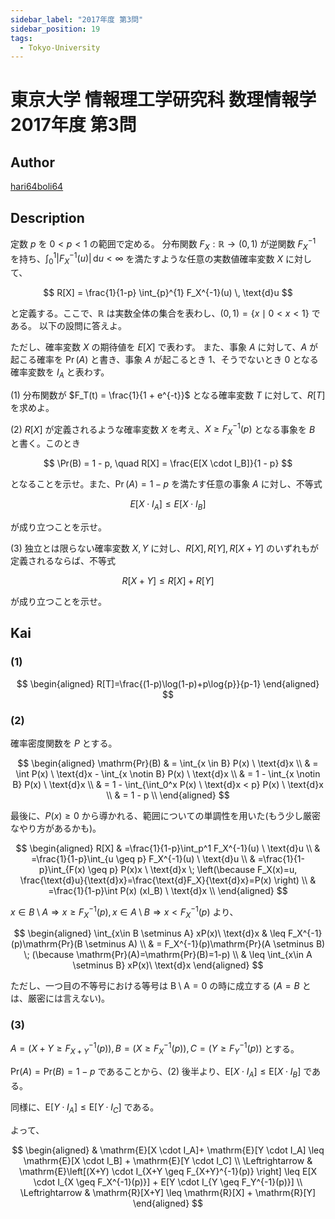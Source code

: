 ```yaml
---
sidebar_label: "2017年度 第3問"
sidebar_position: 19
tags:
  - Tokyo-University
---
```

# 東京大学 情報理工学研究科 数理情報学 2017年度 第3問

## **Author**
[hari64boli64](https://github.com/hari64boli64/GraduateSchoolEntranceExamination)

## **Description**
定数 $p$ を $0 < p < 1$ の範囲で定める。
分布関数 $F_X : \mathbb{R} \rightarrow (0, 1)$ が逆関数 $F_X^{-1}$ を持ち、$\int_{0}^{1} |F_X^{-1}(u)| \, \text{d}u < \infty$ を満たすような任意の実数値確率変数 $X$ に対して、

$$
R[X] = \frac{1}{1-p} \int_{p}^{1} F_X^{-1}(u) \, \text{d}u
$$

と定義する。ここで、$\mathbb{R}$ は実数全体の集合を表わし、$(0, 1) = \{x \mid 0 < x < 1\}$ である。
以下の設問に答えよ。

ただし、確率変数 $X$ の期待値を $E[X]$ で表わす。
また、事象 $A$ に対して、$A$ が起こる確率を $\Pr(A)$ と書き、事象 $A$ が起こるとき $1$、そうでないとき $0$ となる確率変数を $I_A$ と表わす。

(1) 分布関数が $F_T(t) = \frac{1}{1 + e^{-t}}$ となる確率変数 $T$ に対して、$R[T]$ を求めよ。

(2) $R[X]$ が定義されるような確率変数 $X$ を考え、$X \geq F_X^{-1}(p)$ となる事象を $B$ と書く。このとき

$$
\Pr(B) = 1 - p, \quad R[X] = \frac{E[X \cdot I_B]}{1 - p}
$$

となることを示せ。また、$\Pr(A) = 1 - p$ を満たす任意の事象 $A$ に対し、不等式

$$
E[X \cdot I_A] \leq E[X \cdot I_B]
$$

が成り立つことを示せ。

(3) 独立とは限らない確率変数 $X, Y$ に対し、$R[X], R[Y], R[X + Y]$ のいずれもが定義されるならば、不等式

$$
R[X + Y] \leq R[X] + R[Y]
$$

が成り立つことを示せ。


## **Kai**
### (1)

$$
\begin{aligned}
    R[T]=\frac{(1-p)\log(1-p)+p\log{p}}{p-1}
\end{aligned}
$$

### (2)
確率密度関数を $P$ とする。

$$
\begin{aligned}
    \mathrm{Pr}(B) & = \int_{x \in B} P(x) \ \text{d}x                       \\
                   & = \int P(x) \ \text{d}x - \int_{x \notin B} P(x) \ \text{d}x \\
                   & = 1 - \int_{x \notin B} P(x) \ \text{d}x                \\
                   & = 1 - \int_{\int_0^x P(x) \ \text{d}x < p} P(x) \ \text{d}x  \\
                   & = 1 - p                                            \\
\end{aligned}
$$

最後に、$P(x) \geq 0$ から導かれる、範囲についての単調性を用いた(もう少し厳密なやり方があるかも)。

$$
\begin{aligned}
    R[X] & =\frac{1}{1-p}\int_p^1 F_X^{-1}(u) \ \text{d}u                                                            \\
         & =\frac{1}{1-p}\int_{u \geq p} F_X^{-1}(u) \ \text{d}u                                                     \\
         & =\frac{1}{1-p}\int_{F(x) \geq p} P(x)x \ \text{d}x \; \left(\because F_X(x)=u, \frac{\text{d}u}{\text{d}x}=\frac{\text{d}F_X}{\text{d}x}=P(x) \right) \\
         & =\frac{1}{1-p}\int P(x) (xI_B) \ \text{d}x                                                                \\
\end{aligned}
$$

$x \in B \setminus A \Rightarrow x \geq F_X^{-1}(p), x \in A \setminus B \Rightarrow x < F_X^{-1}(p)$ より、

$$
\begin{aligned}
    \int_{x\in B \setminus A} xP(x)\ \text{d}x & \leq F_X^{-1}(p)\mathrm{Pr}(B \setminus A)                                              \\
                                      & = F_X^{-1}(p)\mathrm{Pr}(A \setminus B) \; (\because \mathrm{Pr}(A)=\mathrm{Pr}(B)=1-p) \\
                                      & \leq \int_{x\in A \setminus B} xP(x)\ \text{d}x
\end{aligned}
$$

ただし、一つ目の不等号における等号は $\mathrm{B \setminus A}=0$ の時に成立する ($A=B$ とは、厳密には言えない)。

### (3)
$A=(X+Y \geq F_{X+Y}^{-1}(p)),B=(X \geq F_X^{-1}(p)),C=(Y \geq F_Y^{-1}(p))$ とする。

$\mathrm{Pr}(A)=\mathrm{Pr}(B)=1-p$ であることから、(2) 後半より、$\mathrm{E}[X \cdot I_A] \leq \mathrm{E}[X \cdot I_B]$ である。

同様に、$\mathrm{E}[Y \cdot I_A] \leq \mathrm{E}[Y \cdot I_C]$ である。

よって、

$$
\begin{aligned}
                    & \mathrm{E}[X \cdot I_A]+ \mathrm{E}[Y \cdot I_A] \leq \mathrm{E}[X \cdot I_B] + \mathrm{E}[Y \cdot I_C]                             \\
    \Leftrightarrow & \mathrm{E}\left[(X+Y) \cdot I_{X+Y \geq F_{X+Y}^{-1}(p)} \right] \leq E[X \cdot I_{X \geq F_X^{-1}(p)}] + E[Y \cdot I_{Y \geq F_Y^{-1}(p)}] \\
    \Leftrightarrow & \mathrm{R}[X+Y] \leq \mathrm{R}[X] + \mathrm{R}[Y]
\end{aligned}
$$
